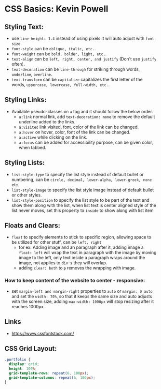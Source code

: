 # CSS Basics: Kevin Powell

## Styling Text:

- use `line-height: 1.4` instead of using pixels it will auto adjust with `font-size`.
- `font-style` can be `oblique, italic, etc.`.
- `font-weight` can be `bold, bolder, light, etc.`.
- `text-align` can be `left, right, center, and justify` (Don't use `justify` often).
- `text-decoration` can be `line-through` for striking through words, `underline`, `overline`.
- `text-transform` can be `capitalize` capitalizes the first letter of the words,  `uppercase, lowercase, full-width, etc.`.

## Styling Links:
- Available pseudo-classes on `a` tag and it should follow the below order.
  - `a:link` normal link, add `text-decoration: none` to remove the default underline added to the links.
  - `a:visited` link visited, font, color of the link can be changed.
  - `a:hover` on hover, color, font of the link can be changed.
  - `a:active` while clicking on the link.
  - `a:focus` can be added for accessibility purpose, can be given color, when tabbed.

## Styling Lists:

- `list-style-type` to specify the list style instead of default bullet or numbering, can be `circle, decimal, lower-alpha, lower-greek, none` etc.
- `list-style-image` to specify the list style image instead of default bullet or other styles.
- `list-style-position` to specify the list style to be part of the text and show them along with the list, when list text is center
aligned style of the list never moves, set this property to `inside` to show along with list item

## Floats and Clears:

- `float` to specify elements to stick to specific region, allowing space to be utilized for other stuff, can be `left, right`
  - for ex: Adding image and an paragraph after it, adding image a `float: left` will wrap the text in paragraph with the image by moving image to the left, only text inside a paragraph wraps around the image, not applies to `div's` they will overlap.
  - adding `clear: both` to `p` removes the wrapping with image.

### How to keep content of the website to center - responsive:

- set `margin-left and margin-right` properties to `auto` or `margin: 0 auto` and set the `width: 70%`, so that it keeps the same size and auto adjusts with the screen size, adding `max-width: 1000px` will stop resizing after it reaches 1000px.

## Links

- https://www.cssfontstack.com/

## CSS Grid Layout:

```css
.portfolio {
  display: grid;
  height: 100%;
  grid-template-rows: repeat(6, 100px);
  grid-template-columns: repeat(6, 100px);
}
```
